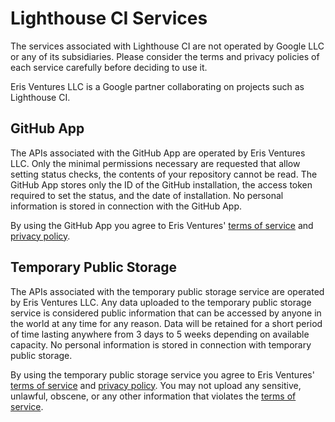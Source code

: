 # Lighthouse CI Services

The services associated with Lighthouse CI are not operated by Google LLC or any of its subsidiaries. Please consider the terms and privacy policies of each service carefully before deciding to use it.

Eris Ventures LLC is a Google partner collaborating on projects such as Lighthouse CI.

## GitHub App

The APIs associated with the GitHub App are operated by Eris Ventures LLC. Only the minimal permissions necessary are requested that allow setting status checks, the contents of your repository cannot be read. The GitHub App stores only the ID of the GitHub installation, the access token required to set the status, and the date of installation. No personal information is stored in connection with the GitHub App.

By using the GitHub App you agree to Eris Ventures' [terms of service](https://eris.ventures/lhci-tos.txt) and [privacy policy](https://eris.ventures/lhci-privacy.txt).

## Temporary Public Storage

The APIs associated with the temporary public storage service are operated by Eris Ventures LLC. Any data uploaded to the temporary public storage service is considered public information that can be accessed by anyone in the world at any time for any reason. Data will be retained for a short period of time lasting anywhere from 3 days to 5 weeks depending on available capacity. No personal information is stored in connection with temporary public storage.

By using the temporary public storage service you agree to Eris Ventures' [terms of service](https://eris.ventures/lhci-tos.txt) and [privacy policy](https://eris.ventures/lhci-privacy.txt). You may not upload any sensitive, unlawful, obscene, or any other information that violates the [terms of service](https://eris.ventures/lhci-tos.txt).
